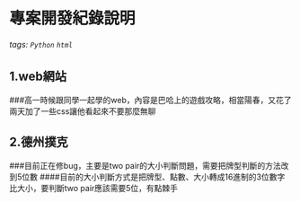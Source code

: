 # 專案開發紀錄說明

###### tags: `Python` `html`

## 1.web網站
###高一時候跟同學一起學的web，內容是巴哈上的遊戲攻略，相當陽春，又花了兩天加了一些css讓他看起來不要那麼無聊

## 2.德州撲克
###目前正在修bug，主要是two pair的大小判斷問題，需要把牌型判斷的方法改到5位數
####目前的大小判斷方式是把牌型、點數、大小轉成16進制的3位數字比大小，要判斷two pair應該需要5位，有點棘手
